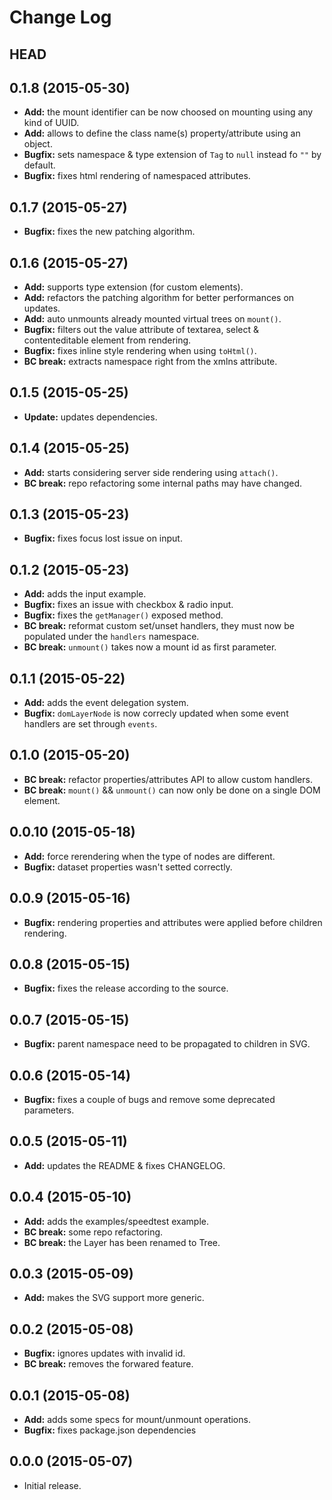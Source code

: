 # Change Log

## HEAD

## 0.1.8 (2015-05-30)

  * **Add:** the mount identifier can be now choosed on mounting using any kind of UUID.
  * **Add:** allows to define the class name(s) property/attribute using an object.
  * **Bugfix:** sets namespace & type extension of `Tag` to `null` instead fo `""` by default.
  * **Bugfix:** fixes html rendering of namespaced attributes.

## 0.1.7 (2015-05-27)

  * **Bugfix:** fixes the new patching algorithm.

## 0.1.6 (2015-05-27)

  * **Add:** supports type extension (for custom elements).
  * **Add:** refactors the patching algorithm for better performances on updates.
  * **Add:** auto unmounts already mounted virtual trees on `mount()`.
  * **Bugfix:** filters out the value attribute of textarea, select & contenteditable element from rendering.
  * **Bugfix:** fixes inline style rendering when using `toHtml()`.
  * **BC break:** extracts namespace right from the xmlns attribute.

## 0.1.5 (2015-05-25)

  * **Update:** updates dependencies.

## 0.1.4 (2015-05-25)

  * **Add:** starts considering server side rendering using `attach()`.
  * **BC break:** repo refactoring some internal paths may have changed.

## 0.1.3 (2015-05-23)

  * **Bugfix:** fixes focus lost issue on input.

## 0.1.2 (2015-05-23)

  * **Add:** adds the input example.
  * **Bugfix:** fixes an issue with checkbox & radio input.
  * **Bugfix:** fixes the `getManager()` exposed method.
  * **BC break:** reformat custom set/unset handlers, they must now be populated under the `handlers` namespace.
  * **BC break:** `unmount()` takes now a mount id as first parameter.

## 0.1.1 (2015-05-22)

  * **Add:** adds the event delegation system.
  * **Bugfix:** `domLayerNode` is now correcly updated when some event handlers are set through `events`.

## 0.1.0 (2015-05-20)

  * **BC break:** refactor properties/attributes API to allow custom handlers.
  * **BC break:** `mount()` && `unmount()` can now only be done on a single DOM element.

## 0.0.10 (2015-05-18)

  * **Add:** force rerendering when the type of nodes are different.
  * **Bugfix:** dataset properties wasn't setted correctly.

## 0.0.9 (2015-05-16)

  * **Bugfix:** rendering properties and attributes were applied before children rendering.

## 0.0.8 (2015-05-15)

  * **Bugfix:** fixes the release according to the source.

## 0.0.7 (2015-05-15)

  * **Bugfix:** parent namespace need to be propagated to children in SVG.

## 0.0.6 (2015-05-14)

  * **Bugfix:** fixes a couple of bugs and remove some deprecated parameters.

## 0.0.5 (2015-05-11)

  * **Add:** updates the README & fixes CHANGELOG.

## 0.0.4 (2015-05-10)

  * **Add:** adds the examples/speedtest example.
  * **BC break:** some repo refactoring.
  * **BC break:** the Layer has been renamed to Tree.

## 0.0.3 (2015-05-09)

  * **Add:** makes the SVG support more generic.

## 0.0.2 (2015-05-08)

  * **Bugfix:** ignores updates with invalid id.
  * **BC break:** removes the forwared feature.

## 0.0.1 (2015-05-08)

  * **Add:** adds some specs for mount/unmount operations.
  * **Bugfix:** fixes package.json dependencies

## 0.0.0 (2015-05-07)

  * Initial release.
